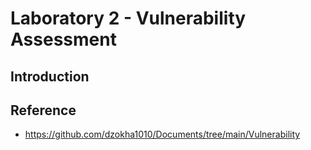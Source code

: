# Laboratory 2 - Vulnerability Assessment
## Introduction
## Reference
- https://github.com/dzokha1010/Documents/tree/main/Vulnerability
